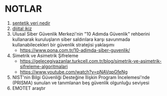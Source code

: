 # NOTLAR

1. [sentetik veri nedir](https://medium.com/academy-team/bilgi-%C3%A7a%C4%9F%C4%B1nda-yeni-bir-zirve-ger%C3%A7ek-ve-sentetik-veri-aras%C4%B1nda-yolculuk-09acd7bfa78b)
2. [dijital ikiz](https://www.karel.com.tr/blog/dijital-ikiz-nedir-faydalari-nelerdir) 
3. Ulusal Siber Güvenlik Merkezi'nin "10 Adımda Güvenlik" rehberini kullanarak kuruluşların siber saldırılara karşı savunmada kullanabilecekleri bir güvenlik stratejisi yaklaşımı
    + <https://www.pona.com.tr/10-adimda-siber-guvenlik/>
4. Simetrik ve Asimetrik Şifreleme
    + <https://gelecegiyazanlar.turkcell.com.tr/blog/simetrik-ve-asimetrik-sifreleme-algoritmalari>
    + <https://www.youtube.com/watch?v=pNAVqpGfeNg>
5. NIST'nin Bilgi Güvenliği Desteğine İlişkin Program İncelemesi'nde (PRISMA) sunulan ve tanımlanan beş güvenlik olgunluğu seviyesi
6. EMOTET araştır
